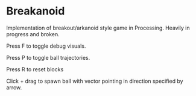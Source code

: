 # Breakanoid
Implementation of breakout/arkanoid style game in Processing. Heavily in progress and broken.

Press F to toggle debug visuals.

Press P to toggle ball trajectories.

Press R to reset blocks

Click + drag to spawn ball with vector pointing in direction specified by arrow.

